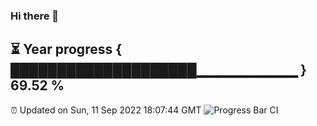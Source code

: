 ### Hi there 👋
⏳ Year progress { ████████████████████▁▁▁▁▁▁▁▁▁▁ } 69.52 %
---
⏰ Updated on Sun, 11 Sep 2022 18:07:44 GMT
![Progress Bar CI](https://github.com/Moyi321/Moyi321/workflows/Progress%20Bar%20CI/badge.svg)
